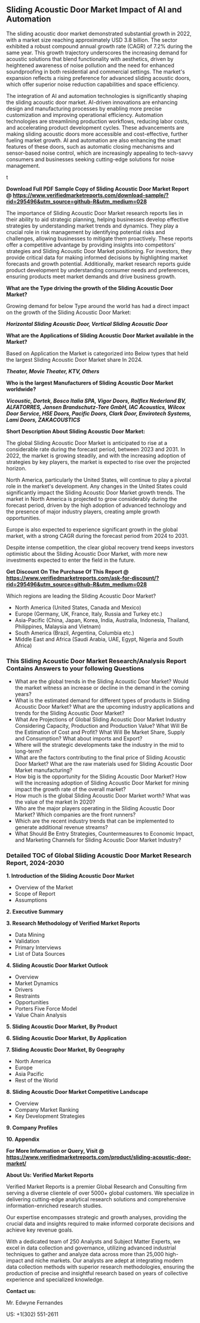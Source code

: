 <h2>Sliding Acoustic Door Market Impact of AI and Automation</h2><p>The sliding acoustic door market demonstrated substantial growth in 2022, with a market size reaching approximately USD 3.8 billion. The sector exhibited a robust compound annual growth rate (CAGR) of 7.2% during the same year. This growth trajectory underscores the increasing demand for acoustic solutions that blend functionality with aesthetics, driven by heightened awareness of noise pollution and the need for enhanced soundproofing in both residential and commercial settings. The market's expansion reflects a rising preference for advanced sliding acoustic doors, which offer superior noise reduction capabilities and space efficiency.</p><p>The integration of AI and automation technologies is significantly shaping the sliding acoustic door market. AI-driven innovations are enhancing design and manufacturing processes by enabling more precise customization and improving operational efficiency. Automation technologies are streamlining production workflows, reducing labor costs, and accelerating product development cycles. These advancements are making sliding acoustic doors more accessible and cost-effective, further fueling market growth. AI and automation are also enhancing the smart features of these doors, such as automatic closing mechanisms and sensor-based noise control, which are increasingly appealing to tech-savvy consumers and businesses seeking cutting-edge solutions for noise management.</p>t</p><p id="" class=""><strong>Download Full PDF Sample Copy of Sliding Acoustic Door Market Report @ <a href="https://www.verifiedmarketreports.com/download-sample/?rid=295496&utm_source=github-R&utm_medium=028" target="_blank">https://www.verifiedmarketreports.com/download-sample/?rid=295496&utm_source=github-R&utm_medium=028</a></strong></p><p>The importance of&nbsp;Sliding Acoustic Door Market research reports lies in their ability to aid strategic planning, helping businesses develop effective strategies by understanding market trends and dynamics. They play a crucial role in risk management by identifying potential risks and challenges, allowing businesses to mitigate them proactively. These reports offer a competitive advantage by providing insights into competitors' strategies and Sliding Acoustic Door Market positioning. For investors, they provide critical data for making informed decisions by highlighting market forecasts and growth potential. Additionally, market research reports guide product development by understanding consumer needs and preferences, ensuring products meet market demands and drive business growth.</p><p><strong>What are the&nbsp;Type driving the growth of the Sliding Acoustic Door Market?</strong></p><p id="" class="">Growing demand for below Type around the world has had a direct impact on the growth of the Sliding Acoustic Door Market:</p><em><strong>Horizontal Sliding Acoustic Door, Vertical Sliding Acoustic Door</strong></em></p><strong>What are the&nbsp;Applications&nbsp;of Sliding Acoustic Door Market available in the Market?</strong></p><p id="" class="">Based on Application the Market is categorized into Below types that held the largest Sliding Acoustic Door Market share In 2024.</p><em><strong>Theater, Movie Theater, KTV, Others</strong></em></p><strong>Who is the largest Manufacturers of Sliding Acoustic Door Market worldwide?</strong></p><p><em><strong>Vicoustic, Dortek, Bosco Italia SPA, Vigor Doors, Rolflex Nederland BV, ALFATORRES, Jansen Brandschutz-Tore GmbH, IAC Acoustics, Wilcox Door Service, HSE Doors, Pacific Doors, Clark Door, Envirotech Systems, Lami Doors, ZAKACOUSTICS</strong></em></p><p id="" class=""><strong>Short Description About Sliding Acoustic Door Market:</strong></p><p>The global Sliding Acoustic Door Market is anticipated to rise at a considerable rate during the forecast period, between 2023 and 2031. In 2022, the market is growing steadily, and with the increasing adoption of strategies by key players, the market is expected to rise over the projected horizon.</p><p>North America, particularly the United States, will continue to play a pivotal role in the market's development. Any changes in the United States could significantly impact the Sliding Acoustic Door Market growth trends. The market in North America is projected to grow considerably during the forecast period, driven by the high adoption of advanced technology and the presence of major industry players, creating ample growth opportunities.</p><p>Europe is also expected to experience significant growth in the global market, with a strong CAGR during the forecast period from 2024 to 2031.</p><p>Despite intense competition, the clear global recovery trend keeps investors optimistic about the Sliding Acoustic Door Market, with more new investments expected to enter the field in the future.</p><p id="" class=""><strong>Get Discount On The Purchase Of This Report @ <a href="https://www.verifiedmarketreports.com/ask-for-discount/?rid=295496&utm_source=github-R&utm_medium=028" target="_blank">https://www.verifiedmarketreports.com/ask-for-discount/?rid=295496&utm_source=github-R&utm_medium=028</a></strong></p>Which regions are leading the Sliding Acoustic Door Market?</p><ul><li>North America (United States, Canada and Mexico)</li><li>Europe (Germany, UK, France, Italy, Russia and Turkey etc.)</li><li>Asia-Pacific (China, Japan, Korea, India, Australia, Indonesia, Thailand, Philippines, Malaysia and Vietnam)</li><li>South America (Brazil, Argentina, Columbia etc.)</li><li>Middle East and Africa (Saudi Arabia, UAE, Egypt, Nigeria and South Africa)</li></ul><h3 id="" class="">This Sliding Acoustic Door Market Research/Analysis Report Contains Answers to your following Questions</h3><ul><li>What are the global trends in the Sliding Acoustic Door Market? Would the market witness an increase or decline in the demand in the coming years?</li><li>What is the estimated demand for different types of products in Sliding Acoustic Door Market? What are the upcoming industry applications and trends for the Sliding Acoustic Door Market?</li><li>What Are Projections of Global Sliding Acoustic Door Market Industry Considering Capacity, Production and Production Value? What Will Be the Estimation of Cost and Profit? What Will Be Market Share, Supply and Consumption? What about imports and Export?</li><li>Where will the strategic developments take the industry in the mid to long-term?</li><li>What are the factors contributing to the final price of Sliding Acoustic Door Market? What are the raw materials used for Sliding Acoustic Door Market manufacturing?</li><li>How big is the opportunity for the Sliding Acoustic Door Market? How will the increasing adoption of Sliding Acoustic Door Market for mining impact the growth rate of the overall market?</li><li>How much is the global Sliding Acoustic Door Market worth? What was the value of the market In 2020?</li><li>Who are the major players operating in the Sliding Acoustic Door Market? Which companies are the front runners?</li><li>Which are the recent industry trends that can be implemented to generate additional revenue streams?</li><li>What Should Be Entry Strategies, Countermeasures to Economic Impact, and Marketing Channels for Sliding Acoustic Door Market Industry?</li></ul><h3 id="" class="">Detailed TOC of Global Sliding Acoustic Door Market Research Report, 2024-2030</h3><p id="" class=""><strong>1. Introduction of the Sliding Acoustic Door Market</strong></p><ul><li>Overview of the Market</li><li>Scope of Report</li><li>Assumptions</li></ul><p id="" class=""><strong>2. Executive Summary</strong></p><p id="" class=""><strong>3. Research Methodology of Verified Market Reports</strong></p><ul><li>Data Mining</li><li>Validation</li><li>Primary Interviews</li><li>List of Data Sources</li></ul><p id="" class=""><strong>4. Sliding Acoustic Door Market Outlook</strong></p><ul><li>Overview</li><li>Market Dynamics</li><li>Drivers</li><li>Restraints</li><li>Opportunities</li><li>Porters Five Force Model</li><li>Value Chain Analysis</li></ul><p id="" class=""><strong>5. Sliding Acoustic Door Market, By Product</strong></p><p id="" class=""><strong>6. Sliding Acoustic Door Market, By Application</strong></p><p id="" class=""><strong>7. Sliding Acoustic Door Market, By Geography</strong></p><ul><li>North America</li><li>Europe</li><li>Asia Pacific</li><li>Rest of the World</li></ul><p id="" class=""><strong>8. Sliding Acoustic Door Market Competitive Landscape</strong></p><ul><li>Overview</li><li>Company Market Ranking</li><li>Key Development Strategies</li></ul><p id="" class=""><strong>9. Company Profiles</strong></p><p id="" class=""><strong>10. Appendix</strong></p><p id="" class=""><strong>For More Information or Query, Visit @ <a href="https://www.verifiedmarketreports.com/product/sliding-acoustic-door-market/" target="_blank">https://www.verifiedmarketreports.com/product/sliding-acoustic-door-market/</a></strong></p><p id="" class=""><strong>About Us: Verified Market Reports</strong></p><p id="" class="">Verified Market Reports is a premier Global Research and Consulting firm serving a diverse clientele of over 5000+ global customers. We specialize in delivering cutting-edge analytical research solutions and comprehensive information-enriched research studies.</p><p id="" class="">Our expertise encompasses strategic and growth analyses, providing the crucial data and insights required to make informed corporate decisions and achieve key revenue goals.</p><p id="" class="">With a dedicated team of 250 Analysts and Subject Matter Experts, we excel in data collection and governance, utilizing advanced industrial techniques to gather and analyze data across more than 25,000 high-impact and niche markets. Our analysts are adept at integrating modern data collection methods with superior research methodologies, ensuring the production of precise and insightful research based on years of collective experience and specialized knowledge.</p><p id="" class=""><strong>Contact us:</strong></p><p id="" class="">Mr. Edwyne Fernandes</p><p id="" class="">US: +1(302) 551-2611</p>